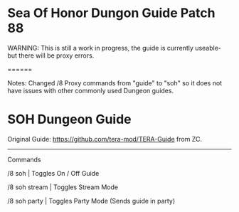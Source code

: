 # Sea Of Honor Dungon Guide Patch 88
WARNING: This is still a work in progress, the guide is currently useable- but there will be proxy errors.

======

Notes:
Changed /8 Proxy commands from "guide" to "soh" so it does not have issues with other commonly used Dungeon guides.



# SOH Dungeon Guide

Original Guide: https://github.com/tera-mod/TERA-Guide from ZC.

------
Commands


/8 soh | Toggles On / Off Guide

/8 soh stream | Toggles Stream Mode

/8 soh party | Toggles Party Mode (Sends guide in party)
